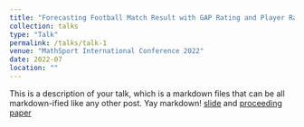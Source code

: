 ```yaml
---
title: "Forecasting Football Match Result with GAP Rating and Player Rating"
collection: talks
type: "Talk"
permalink: /talks/talk-1
venue: "MathSport International Conference 2022"
date: 2022-07
location: ""
---
```


This is a description of your talk, which is a markdown files that can be all markdown-ified like any other post. Yay markdown!
[slide](https://www.dropbox.com/s/3dm23prxjdlgp0n/MathSport_int_2022_Calvin_ppt.pdf?dl=0) and [proceeding paper](https://www.dropbox.com/s/8c5r29gx0wx4jvf/MathSport_Int_2022_Calvin.pdf?dl=0)
